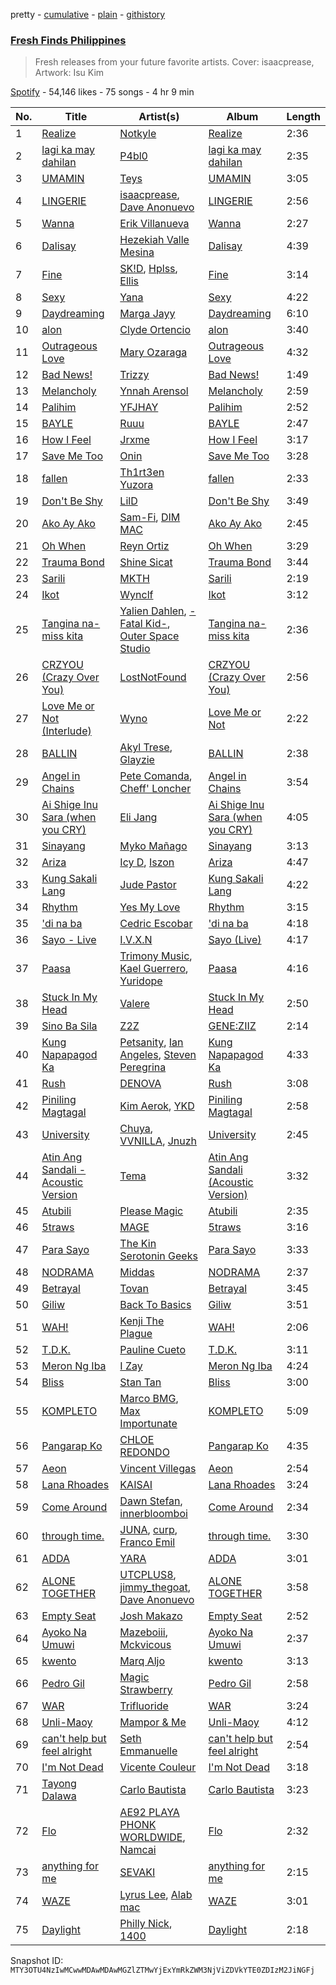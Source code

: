pretty - [cumulative](/playlists/cumulative/37i9dQZF1DXd41OiKoLJY1.md) - [plain](/playlists/plain/37i9dQZF1DXd41OiKoLJY1) - [githistory](https://github.githistory.xyz/mackorone/spotify-playlist-archive/blob/main/playlists/plain/37i9dQZF1DXd41OiKoLJY1)

### [Fresh Finds Philippines](https://open.spotify.com/playlist/37i9dQZF1DXd41OiKoLJY1)

> Fresh releases from your future favorite artists\. Cover: isaacprease, Artwork: Isu Kim

[Spotify](https://open.spotify.com/user/spotify) - 54,146 likes - 75 songs - 4 hr 9 min

| No. | Title | Artist(s) | Album | Length |
|---|---|---|---|---|
| 1 | [Realize](https://open.spotify.com/track/3m7qUBL3aFG5QQ2DyC26qX) | [Notkyle](https://open.spotify.com/artist/6NbOllM9XjgO44JQyhUv6D) | [Realize](https://open.spotify.com/album/5U7WqhGv8hxWQxa5YvA83H) | 2:36 |
| 2 | [lagi ka may dahilan](https://open.spotify.com/track/0O3ckr8uB4OKNuDbL999GM) | [P4bl0](https://open.spotify.com/artist/0xh04KMHGerrwFTxxdLs4V) | [lagi ka may dahilan](https://open.spotify.com/album/1ml0A7eJHRcH1SFf8VfCGR) | 2:35 |
| 3 | [UMAMIN](https://open.spotify.com/track/5UdwrbJNLN31jlJVwlUq08) | [Teys](https://open.spotify.com/artist/3X0zRsFy2Mbq10BTmhLjun) | [UMAMIN](https://open.spotify.com/album/2vOflFVDhIx2nzEeqF4fHx) | 3:05 |
| 4 | [LINGERIE](https://open.spotify.com/track/72N8r4vWZKk7aAm1RhrAoD) | [isaacprease](https://open.spotify.com/artist/2Pa2Q2By2eVE6RT8SfgozN), [Dave Anonuevo](https://open.spotify.com/artist/7buJRMVUhTO2JhsNekynv1) | [LINGERIE](https://open.spotify.com/album/3H9peqvh59rw0RMQzVd8Cn) | 2:56 |
| 5 | [Wanna](https://open.spotify.com/track/61aOTb8m40WJ0W6PW4s5RY) | [Erik Villanueva](https://open.spotify.com/artist/4cWuxVZWKH9jPX74eYip2E) | [Wanna](https://open.spotify.com/album/30sRw6RFUNlL2bpjxphrKT) | 2:27 |
| 6 | [Dalisay](https://open.spotify.com/track/7BAxD05Y4dCY9TM8e7iX8j) | [Hezekiah Valle Mesina](https://open.spotify.com/artist/4pUG0OxSNNRm5DxWq7opcp) | [Dalisay](https://open.spotify.com/album/7BRciOsnWAKfEKqmq4weTu) | 4:39 |
| 7 | [Fine](https://open.spotify.com/track/1wMHWbZQuywtwA6fWvXj0E) | [SK!D](https://open.spotify.com/artist/44IMSufMeFgCqrPpBTI9Di), [Hplss](https://open.spotify.com/artist/69N5GFx9RDaVyHmkzOwSGK), [Ellis](https://open.spotify.com/artist/2D7FouZSVshViiKI4TmCwl) | [Fine](https://open.spotify.com/album/2GJ53reCtb8WGKgCcUoouA) | 3:14 |
| 8 | [Sexy](https://open.spotify.com/track/35qfmEJ8AEFerGd2hXb3bp) | [Yana](https://open.spotify.com/artist/0kzc43vLG2xAGAdmwl7LTn) | [Sexy](https://open.spotify.com/album/3DvhzfaMNZDlyHOJRffEqT) | 4:22 |
| 9 | [Daydreaming](https://open.spotify.com/track/2pQo51PRZvlEi4SkpGbDpV) | [Marga Jayy](https://open.spotify.com/artist/04Bq2hRCsdZEQ9cKVDXN3R) | [Daydreaming](https://open.spotify.com/album/6T2a65KuRgowiBv8r8BIsF) | 6:10 |
| 10 | [alon](https://open.spotify.com/track/4Fjp3Piyk9yDT03Nk8PJmT) | [Clyde Ortencio](https://open.spotify.com/artist/47y4RkOKrh6fDyqF844hSd) | [alon](https://open.spotify.com/album/74MQ6uSdIhTQ6uZBemofxb) | 3:40 |
| 11 | [Outrageous Love](https://open.spotify.com/track/63UaQOlUuVPPF6mo0sUjBL) | [Mary Ozaraga](https://open.spotify.com/artist/4GS8yp4W5CAsrm9nuGmOVB) | [Outrageous Love](https://open.spotify.com/album/3xURMD2K7vEndUN3ZBM7DN) | 4:32 |
| 12 | [Bad News!](https://open.spotify.com/track/70vdovCxQGJmrYDSeO5GLq) | [Trizzy](https://open.spotify.com/artist/5dbPgbvyHBcdAjQ02qnDNi) | [Bad News!](https://open.spotify.com/album/1RBjqCItNgp2PtTLQwP6rw) | 1:49 |
| 13 | [Melancholy](https://open.spotify.com/track/59IfxKelxnAy0jJxjp1DjH) | [Ynnah Arensol](https://open.spotify.com/artist/6IpsNavWthmNGXI2F52R4f) | [Melancholy](https://open.spotify.com/album/33wpPhxmjKTobY6XuLpQLx) | 2:59 |
| 14 | [Palihim](https://open.spotify.com/track/17F253J62IkWzTgajQaXya) | [YFJHAY](https://open.spotify.com/artist/6SygNpCWRSxpnGq5LXNt9q) | [Palihim](https://open.spotify.com/album/3cJEDHPOaZuSVbCilbFtxi) | 2:52 |
| 15 | [BAYLE](https://open.spotify.com/track/0PvuDu1LImmW2GDxulQiAp) | [Ruuu](https://open.spotify.com/artist/0h8CTim59fwR1EVwYl5TbX) | [BAYLE](https://open.spotify.com/album/5JKMcb4kO1ox074UurogNZ) | 2:47 |
| 16 | [How I Feel](https://open.spotify.com/track/2Z8GaLWB3eOIG8Jtal74Ch) | [Jrxme](https://open.spotify.com/artist/08rpVm7QVoQQhXWAirxqv3) | [How I Feel](https://open.spotify.com/album/52iKbiiDD7bGDvFXvkVzod) | 3:17 |
| 17 | [Save Me Too](https://open.spotify.com/track/2uGO4r9YYQiTWBzT4r855B) | [Onin](https://open.spotify.com/artist/5yprou6hpqUvmFqZaFH9DB) | [Save Me Too](https://open.spotify.com/album/7AzmCDPYF6IXz0yG8feH8H) | 3:28 |
| 18 | [fallen](https://open.spotify.com/track/18LsjUmTu3SD2pmxYG2kkW) | [Th1rt3en Yuzora](https://open.spotify.com/artist/0ZsV5LjbQKkSE6zkQbGQgc) | [fallen](https://open.spotify.com/album/1BsMavB1FPZTRTIy2lXkuF) | 2:33 |
| 19 | [Don't Be Shy](https://open.spotify.com/track/2jxXEhJtYyhOLRNQXzqpSB) | [LilD](https://open.spotify.com/artist/0aP46vxM4W4zAKRhGeeaIq) | [Don't Be Shy](https://open.spotify.com/album/6OJ1ztJVWlZVIsgPuhM7ob) | 3:49 |
| 20 | [Ako Ay Ako](https://open.spotify.com/track/33xRsrdrKNZOmvzY0cYpZ8) | [Sam\-Fi](https://open.spotify.com/artist/6ZPlODLIMfK4KYmhJuQuns), [DIM MAC](https://open.spotify.com/artist/2dgE34Yon3PRdwNlC71mF2) | [Ako Ay Ako](https://open.spotify.com/album/3FFrBUThSWiMdfOC6Y4WCh) | 2:45 |
| 21 | [Oh When](https://open.spotify.com/track/5NzFZC4E5BENVIVe1wTGq9) | [Reyn Ortiz](https://open.spotify.com/artist/30V1yWmoHMIYbeLLnaU31M) | [Oh When](https://open.spotify.com/album/7r9I9tOn1YgugEuDSOshjs) | 3:29 |
| 22 | [Trauma Bond](https://open.spotify.com/track/3KrCMTfhYxg4W0QijR5CgH) | [Shine Sicat](https://open.spotify.com/artist/0yWy82qmLM3FybLtjSiOC5) | [Trauma Bond](https://open.spotify.com/album/1sG1iFqA1LnrDNhAKOTLov) | 3:44 |
| 23 | [Sarili](https://open.spotify.com/track/2yq6RweYFJTPz39BeF4nmL) | [MKTH](https://open.spotify.com/artist/3uW7QkvUdyBu9dzOZiEzfL) | [Sarili](https://open.spotify.com/album/75ho2cDElw3J7QYcJc0OUI) | 2:19 |
| 24 | [Ikot](https://open.spotify.com/track/2YVxLpUcLh6xTXyrhM6OC7) | [Wynclf](https://open.spotify.com/artist/3EmpY4fy16HPzHdUJOaz1d) | [Ikot](https://open.spotify.com/album/0geLVvXCRGaKR4VjAyiuDr) | 3:12 |
| 25 | [Tangina na\-miss kita](https://open.spotify.com/track/2wuLvBSqvMpLcaCTDCHYuv) | [Yalien Dahlen](https://open.spotify.com/artist/0EMjBzsfVNij3Pc25Fu79c), [\-Fatal Kid\-](https://open.spotify.com/artist/5EQeXfUSygDYU6cCXvVVtE), [Outer Space Studio](https://open.spotify.com/artist/2NWGirWy4tZ0b9qNGn6dgq) | [Tangina na\-miss kita](https://open.spotify.com/album/2NNRqu8Jpr9OtagrSXqQRj) | 2:36 |
| 26 | [CRZYOU \(Crazy Over You\)](https://open.spotify.com/track/2uC7WmDGMYpEbN8kDqPEcf) | [LostNotFound](https://open.spotify.com/artist/1SVjSG7OLV3mrpH5N9QYDM) | [CRZYOU \(Crazy Over You\)](https://open.spotify.com/album/3ciDPNp6ZsWxLg8CsXgwHx) | 2:56 |
| 27 | [Love Me or Not \(Interlude\)](https://open.spotify.com/track/6wjfII8huIhU9KnAz0yma2) | [Wyno](https://open.spotify.com/artist/6JivsO2F1klvrpfemicWe2) | [Love Me or Not](https://open.spotify.com/album/7xKmOYHjXPJAWECSHp8jjG) | 2:22 |
| 28 | [BALLIN](https://open.spotify.com/track/1Oi2nEL0jB4kepIuNYSIse) | [Akyl Trese](https://open.spotify.com/artist/3xiRx3nRY3uzbxCkfRPwyt), [Glayzie](https://open.spotify.com/artist/0QudXWpRHroydiEeQmfRYX) | [BALLIN](https://open.spotify.com/album/0I9sDhcy9PsRdZud1yRL2z) | 2:38 |
| 29 | [Angel in Chains](https://open.spotify.com/track/0XGeMdIuqTh6WkfKzPhui0) | [Pete Comanda](https://open.spotify.com/artist/5Ur6l0uFN1eRysWj7nbO4l), [Cheff' Loncher](https://open.spotify.com/artist/3QpXMN11JiCBOHRd3Jhj8Q) | [Angel in Chains](https://open.spotify.com/album/2OEEz3fuLFJF31a9WPScff) | 3:54 |
| 30 | [Ai Shige Inu Sara \(when you CRY\)](https://open.spotify.com/track/1G4D9AyDS0PJqxT8kv6bqw) | [Eli Jang](https://open.spotify.com/artist/418vJWbgukUADkEehogcFL) | [Ai Shige Inu Sara \(when you CRY\)](https://open.spotify.com/album/5lO5MLuUVcH7hiUxUdLtst) | 4:05 |
| 31 | [Sinayang](https://open.spotify.com/track/5w6T71pWL8fC8x81h9eSUM) | [Myko Mañago](https://open.spotify.com/artist/4rLjmdSXq2xNqbIGs9Vq2s) | [Sinayang](https://open.spotify.com/album/1I2gCgXoz0ryU7xTWCUkVe) | 3:13 |
| 32 | [Ariza](https://open.spotify.com/track/3ubUGz1bMgmsZGt0zrcRYp) | [Icy D](https://open.spotify.com/artist/0DrnDxPyiRdLOa75RPrA2e), [Iszon](https://open.spotify.com/artist/4SRyvMcMw7hB8szuF0pZLd) | [Ariza](https://open.spotify.com/album/29y4OuQLD5Hl2Vx9SsWfn7) | 4:47 |
| 33 | [Kung Sakali Lang](https://open.spotify.com/track/3AEbulG1jUZ94z6E3QxpOi) | [Jude Pastor](https://open.spotify.com/artist/476EcJSai8XaduuaLuneiW) | [Kung Sakali Lang](https://open.spotify.com/album/09Flm1k4e3vsvzcEvrSugp) | 4:22 |
| 34 | [Rhythm](https://open.spotify.com/track/5A160kSVFpIrcpZ3wrMT6K) | [Yes My Love](https://open.spotify.com/artist/2ySp44kTR0uNVfilvTdyuX) | [Rhythm](https://open.spotify.com/album/7HHET7F7cVbDrdkn9Djwc0) | 3:15 |
| 35 | ['di na ba](https://open.spotify.com/track/6OLW2mJLNP47iPqZhVXe4h) | [Cedric Escobar](https://open.spotify.com/artist/2VzuK7FmRvapbBzdMY1mK2) | ['di na ba](https://open.spotify.com/album/3mUHCRpP9DRpZti8wyUYqJ) | 4:18 |
| 36 | [Sayo \- Live](https://open.spotify.com/track/2i1f6kHRmU2rvle5FvvZpB) | [I.V.X.N](https://open.spotify.com/artist/2OCTaDYhI6ZqXmplfXdtmw) | [Sayo \(Live\)](https://open.spotify.com/album/1Rvwyzo7w6tcWjOd5C7w9K) | 4:17 |
| 37 | [Paasa](https://open.spotify.com/track/3R2DJwLPelz74ViQGvmoXn) | [Trimony Music](https://open.spotify.com/artist/2pcBjPklr4dVKCAt7IsYrW), [Kael Guerrero](https://open.spotify.com/artist/3Lcxk1qxmoKXVMxKSR4aWQ), [Yuridope](https://open.spotify.com/artist/5xOvrnVpLjzfGi69GDlzQY) | [Paasa](https://open.spotify.com/album/6NJOCiM6cQ2pvB9l6vESuw) | 4:16 |
| 38 | [Stuck In My Head](https://open.spotify.com/track/1YoYm28cO6sVwDopCKNd8Y) | [Valere](https://open.spotify.com/artist/5ZQF36w4zKY03Rq4zbYx88) | [Stuck In My Head](https://open.spotify.com/album/47Cr3XsoojeUKIDqowRfHl) | 2:50 |
| 39 | [Sino Ba Sila](https://open.spotify.com/track/79GyME6g0EN0Kh65oGB4jD) | [Z2Z](https://open.spotify.com/artist/26IPaLiQmjviEda655dFFe) | [GENE:ZIIZ](https://open.spotify.com/album/6pMWTpXNMQHwwEc5wuGas8) | 2:14 |
| 40 | [Kung Napapagod Ka](https://open.spotify.com/track/2knkrIxnrHQ92M3rYzoeTC) | [Petsanity](https://open.spotify.com/artist/1OVaCQucAYwylVm6HxeqXm), [Ian Angeles](https://open.spotify.com/artist/6IxJnxBngSEJOBexOeM0Kj), [Steven Peregrina](https://open.spotify.com/artist/5KrSUjqj2SRoveNRwgm2rZ) | [Kung Napapagod Ka](https://open.spotify.com/album/0GbQxyblzhTIeMGLS53FQi) | 4:33 |
| 41 | [Rush](https://open.spotify.com/track/1ZcGIxRAtTXE30cn6MpsM0) | [DENOVA](https://open.spotify.com/artist/1RW6BoCYFpWTdftfYrUIp4) | [Rush](https://open.spotify.com/album/0rZTIpnD5Xf7nKuYAzqqcG) | 3:08 |
| 42 | [Piniling Magtagal](https://open.spotify.com/track/1V3cRQQcLtsL6AxXpCTHrm) | [Kim Aerok](https://open.spotify.com/artist/5KyGoe7tx4ObXK4rzS8dgP), [YKD](https://open.spotify.com/artist/0gpW1aub0XP15Dgg1N3la6) | [Piniling Magtagal](https://open.spotify.com/album/5P3pAWSBAql1bVu4ToFmAO) | 2:58 |
| 43 | [University](https://open.spotify.com/track/0k2R4AFxzNlLQAsCZejojB) | [Chuya](https://open.spotify.com/artist/2GXEVRwL1sW36TxBxq1QsV), [VVNILLA](https://open.spotify.com/artist/77GOFfG6ibHi4EHpJkvUU7), [Jnuzh](https://open.spotify.com/artist/7HyJFrpVIEYmf2tRMVU8hk) | [University](https://open.spotify.com/album/6y04OOpESfEmDM8qVbWlvf) | 2:45 |
| 44 | [Atin Ang Sandali \- Acoustic Version](https://open.spotify.com/track/1MvNQXJRL6vQnDSNo742PK) | [Tema](https://open.spotify.com/artist/0JHGjAEXAEzNH9nEv6Q3TB) | [Atin Ang Sandali \(Acoustic Version\)](https://open.spotify.com/album/0SxfnZAt4gVNUpr6JOS4jq) | 3:32 |
| 45 | [Atubili](https://open.spotify.com/track/6LcYqCwCqMynWNh3kZbjGq) | [Please Magic](https://open.spotify.com/artist/1FplvJfJfToJaXAOgGybFO) | [Atubili](https://open.spotify.com/album/3DlB99ZEAhmAm38Y5k1a8v) | 2:35 |
| 46 | [5traws](https://open.spotify.com/track/3YKEOeOgoLpaM1mOMMjMUM) | [MAGE](https://open.spotify.com/artist/0vhbTpMY6YaoSPlLyWO0JV) | [5traws](https://open.spotify.com/album/06OcVD1DU4ewL2Lu2FZGID) | 3:16 |
| 47 | [Para Sayo](https://open.spotify.com/track/3VONazCmyb8cndcNdUuO9p) | [The Kin Serotonin Geeks](https://open.spotify.com/artist/2FMOMbrklxqTwAtUvp19YA) | [Para Sayo](https://open.spotify.com/album/45aXUBXKJxOGIuwB32LFzs) | 3:33 |
| 48 | [NODRAMA](https://open.spotify.com/track/2vMW2tKA22OyR09Gsjgc92) | [Middas](https://open.spotify.com/artist/0owJAVoC3bHFIfkKvb1qoo) | [NODRAMA](https://open.spotify.com/album/2W3Zv4d37zgiEEj1PkpB8p) | 2:37 |
| 49 | [Betrayal](https://open.spotify.com/track/2Mc5rStGjyUQpWHchY73lb) | [Tovan](https://open.spotify.com/artist/4F3pg30nTfOv7oyrWEKcDk) | [Betrayal](https://open.spotify.com/album/3vaYq5mtGFggmsuMCmMS5u) | 3:45 |
| 50 | [Giliw](https://open.spotify.com/track/7yGzmGuPdbUYZkAamJUP6B) | [Back To Basics](https://open.spotify.com/artist/2Fq5c8FkS7AezbtM8zX5iA) | [Giliw](https://open.spotify.com/album/2zDeYsHv6La8LHK6FDfc1A) | 3:51 |
| 51 | [WAH!](https://open.spotify.com/track/5VzFU0utQ9a2vdXWBEcs0N) | [Kenji The Plague](https://open.spotify.com/artist/7xPWLmOfBpEW4mCHMwnfLx) | [WAH!](https://open.spotify.com/album/5EmVxueC7JQ6PMIlDUoCeV) | 2:06 |
| 52 | [T.D.K.](https://open.spotify.com/track/4kF4VJ0FUHW6Y4INOhJ0Bk) | [Pauline Cueto](https://open.spotify.com/artist/16RosqrGJ7rbsUdDEgTmv8) | [T.D.K.](https://open.spotify.com/album/3BlshNEn9SAMUE2UrTeGU9) | 3:11 |
| 53 | [Meron Ng Iba](https://open.spotify.com/track/4ZbIA5DaqB7bihH1XdpKiL) | [I Zay](https://open.spotify.com/artist/38MFcAqN5M3n8VO7C8Y0H0) | [Meron Ng Iba](https://open.spotify.com/album/3TECcm5JX74zg7EdCs5Qpc) | 4:24 |
| 54 | [Bliss](https://open.spotify.com/track/2ee160Zq8leWme75mCcNYq) | [Stan Tan](https://open.spotify.com/artist/4duhsBPQoYg4a0uvyKvBhH) | [Bliss](https://open.spotify.com/album/36CUKocPdzUDQPwUir0riL) | 3:00 |
| 55 | [KOMPLETO](https://open.spotify.com/track/2jwZHyrs1yxGg5SIobNtvK) | [Marco BMG](https://open.spotify.com/artist/46wFQ13fQTY41FSRJS2m1u), [Max Importunate](https://open.spotify.com/artist/1ey4bEDkXvpAzhMkoEcOlP) | [KOMPLETO](https://open.spotify.com/album/2CBWDk5V8CTFCyCSlxUFdw) | 5:09 |
| 56 | [Pangarap Ko](https://open.spotify.com/track/5CP9JKv45bZY4rom5yj8ou) | [CHLOE REDONDO](https://open.spotify.com/artist/3tJjBFpdnqZOjZMBFJokk4) | [Pangarap Ko](https://open.spotify.com/album/6LbzKvFDdcct6YtbsMSPyx) | 4:35 |
| 57 | [Aeon](https://open.spotify.com/track/5O4bUBP6VOiUuAHMbdc6H9) | [Vincent Villegas](https://open.spotify.com/artist/0hL4lPzFWzh2LSFASaDbhm) | [Aeon](https://open.spotify.com/album/22gNLqb7tv05MLr7b1p4Zf) | 2:54 |
| 58 | [Lana Rhoades](https://open.spotify.com/track/7e8DtNotFWaCuLx12DenHN) | [KAISAI](https://open.spotify.com/artist/4EOmdPzt09dPEFC7IKz1Ei) | [Lana Rhoades](https://open.spotify.com/album/6wrZVpuTwNzg6TeNXnggsZ) | 3:24 |
| 59 | [Come Around](https://open.spotify.com/track/5X5nLKZ0inFGHdGyQPrFnQ) | [Dawn Stefan](https://open.spotify.com/artist/6LjYXL7f4mI7CzFdkvoedz), [innerbloomboi](https://open.spotify.com/artist/3KsXtARnps2rBlq7d8W7wV) | [Come Around](https://open.spotify.com/album/2u26zsydm1nXbig7ODKe2A) | 2:34 |
| 60 | [through time.](https://open.spotify.com/track/00oGOa0SVvvCct5AWyQfCs) | [JUNA](https://open.spotify.com/artist/320c4FrMt0pfsfhhawLm0a), [curp](https://open.spotify.com/artist/4fL2omZ2ksboWx91OkkP1d), [Franco Emil](https://open.spotify.com/artist/7JfZtzHmNbSESvy7xMz6Li) | [through time.](https://open.spotify.com/album/4WOKR6QcabF3pa7ufOsuPd) | 3:30 |
| 61 | [ADDA](https://open.spotify.com/track/5FMl0G0jB1AqkMwfEqKqw8) | [YARA](https://open.spotify.com/artist/18H73DT2GpH7OqXPORF6Bv) | [ADDA](https://open.spotify.com/album/3VNvQtX0BhdQNhjjS0E7zI) | 3:01 |
| 62 | [ALONE TOGETHER](https://open.spotify.com/track/53fjWjjGJDqm1M79W7fHT3) | [UTCPLUS8](https://open.spotify.com/artist/368mLOChWZCXPkEfIRx3or), [jimmy\_thegoat](https://open.spotify.com/artist/47guwsdQUnnKYOEInCv42p), [Dave Anonuevo](https://open.spotify.com/artist/7buJRMVUhTO2JhsNekynv1) | [ALONE TOGETHER](https://open.spotify.com/album/16FyV3LsShp44hfdFe9jTk) | 3:58 |
| 63 | [Empty Seat](https://open.spotify.com/track/0rrMyO2ZHLhxGTLgAEVWIJ) | [Josh Makazo](https://open.spotify.com/artist/6xx5onyQzBbqxee5Ogqouv) | [Empty Seat](https://open.spotify.com/album/4HC5Ve57Sbp0axTYnhxhYh) | 2:52 |
| 64 | [Ayoko Na Umuwi](https://open.spotify.com/track/19voXXQ1fORAEwtN3SZnUX) | [Mazeboiii](https://open.spotify.com/artist/3DFM7ya81iULbYzrxvXzo2), [Mckvicous](https://open.spotify.com/artist/3LmpBDdrBom6TKWedUMayB) | [Ayoko Na Umuwi](https://open.spotify.com/album/3JlPDOEYEHMYqP66cOg3WO) | 2:37 |
| 65 | [kwento](https://open.spotify.com/track/32uackfaZC3EKzB8jqtXco) | [Marq Aljo](https://open.spotify.com/artist/1Hp9XIpVkadYVZQ67rUbZj) | [kwento](https://open.spotify.com/album/7hldQtMcfD3UXqrLjlvu8m) | 3:13 |
| 66 | [Pedro Gil](https://open.spotify.com/track/2bBErqAITbqQxR7BeVSr4T) | [Magic Strawberry](https://open.spotify.com/artist/3zGhjRCQkEWQ1LFkCq9VP7) | [Pedro Gil](https://open.spotify.com/album/1uE7DedunGJV6tL0u1IuRa) | 2:58 |
| 67 | [WAR](https://open.spotify.com/track/4Tgrk0Af7EWwSUoxfJm4xh) | [Trifluoride](https://open.spotify.com/artist/0567Ria9cdL0xqqRceQb0C) | [WAR](https://open.spotify.com/album/5MxOgNruCStm7MrANVtwew) | 3:24 |
| 68 | [Unli\-Maoy](https://open.spotify.com/track/7CWbeDowiJe0lOQepUQfEj) | [Mampor & Me](https://open.spotify.com/artist/35KnA0mCBvxwVj9r8kIOwP) | [Unli\-Maoy](https://open.spotify.com/album/74xN2YIILv2UfaN6XXgthi) | 4:12 |
| 69 | [can't help but feel alright](https://open.spotify.com/track/4TwKgYsBaRCNuAwxLlbK0W) | [Seth Emmanuelle](https://open.spotify.com/artist/6PWh39mP9db3DQhpEzkyNd) | [can't help but feel alright](https://open.spotify.com/album/0AoGiWZxpiFUMQasPYePSD) | 2:54 |
| 70 | [I'm Not Dead](https://open.spotify.com/track/1Gkrhv8LGUfuobYdbjSrXZ) | [Vicente Couleur](https://open.spotify.com/artist/1Yp40p0bMPFS7WMPQCvB7A) | [I'm Not Dead](https://open.spotify.com/album/5twwI5vDi1lh98KEnWqpJ2) | 3:18 |
| 71 | [Tayong Dalawa](https://open.spotify.com/track/2QkyjHGGTj0EwirLcxn9W6) | [Carlo Bautista](https://open.spotify.com/artist/3SwnBBc7T2hYRPnPGUDmh9) | [Carlo Bautista](https://open.spotify.com/album/0aoPXAuHgdhvYfd2Wv6dDu) | 3:23 |
| 72 | [Flo](https://open.spotify.com/track/7INk8ci1ohXsEpiaquK4hA) | [AE92 PLAYA PHONK WORLDWIDE](https://open.spotify.com/artist/4rsxeYdlTjLNBz02CumXeZ), [Namcai](https://open.spotify.com/artist/3AMGlo1n6WwOV1SdGGXuZW) | [Flo](https://open.spotify.com/album/6EroOOu19EUTGRLqAJUoJc) | 2:32 |
| 73 | [anything for me](https://open.spotify.com/track/4ZdlziPIr8qlIaWMjHycAR) | [SEVAKI](https://open.spotify.com/artist/6TlgWSCL1F10ObkhYJWoVo) | [anything for me](https://open.spotify.com/album/1Lm4ZyoXGVJiADgcggGsZ5) | 2:15 |
| 74 | [WAZE](https://open.spotify.com/track/6bB0C0j9lRaF9p9nV5itGj) | [Lyrus Lee](https://open.spotify.com/artist/6TApVvDDtb3qrJUWxII8VM), [Alab mac](https://open.spotify.com/artist/5tPerQ6K0RMIcjXWZRLeN2) | [WAZE](https://open.spotify.com/album/45GdlWFKQJEQUVn2rfaAeW) | 3:01 |
| 75 | [Daylight](https://open.spotify.com/track/19UN16mgucQdQ1dlj6WG6o) | [Philly Nick](https://open.spotify.com/artist/6ZZIuxXZHgHU9Ad3yRaxj5), [1400](https://open.spotify.com/artist/3khYSaUr7GBHWZY0ZdzbQr) | [Daylight](https://open.spotify.com/album/2WQU5nu0FV6qYe6AUOBbCq) | 2:18 |

Snapshot ID: `MTY3OTU4NzIwMCwwMDAwMDAwMGZlZTMwYjExYmRkZWM3NjViZDVkYTE0ZDIzM2JiNGFj`
